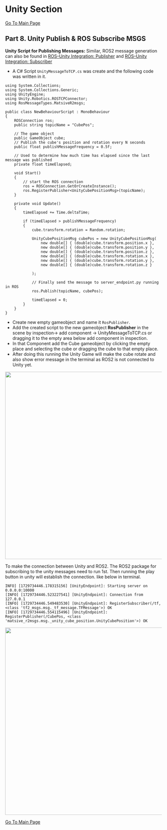 # Unity Section
[Go To Main Page
](https://github.com/matsive/Unity_Robotics_ROS2_Messaging?tab=readme-ov-file)
## Part 8. Unity Publish & ROS Subscribe MSGS

**Unity Script for Publishing Messages:** 
Similar, ROS2 message generation can also be found in [ROS–Unity Integration: Publisher](https://github.com/Unity-Technologies/Unity-Robotics-Hub/blob/main/tutorials/ros_unity_integration/publisher.md) and [ROS–Unity Integration: Subscriber](https://github.com/Unity-Technologies/Unity-Robotics-Hub/blob/main/tutorials/ros_unity_integration/subscriber.md)

 - A C# Script `UnityMessageToTCP.cs` was create and the following code was written in it.
```
using System.Collections;
using System.Collections.Generic;
using UnityEngine;
using Unity.Robotics.ROSTCPConnector;
using RosMessageTypes.MatsiveR2msgs;

public class NewBehaviourScript : MonoBehaviour
{
    ROSConnection ros;
    public string topicName = "CubePos";

    // The game object
    public GameObject cube;
    // Publish the cube's position and rotation every N seconds
    public float publishMessageFrequency = 0.5f;

    // Used to determine how much time has elapsed since the last message was published
    private float timeElapsed;

    void Start()
    {
        // start the ROS connection
        ros = ROSConnection.GetOrCreateInstance();
        ros.RegisterPublisher<UnityCubePositionMsg>(topicName);
    }

    private void Update()
    {
        timeElapsed += Time.deltaTime;

        if (timeElapsed > publishMessageFrequency)
        {
            cube.transform.rotation = Random.rotation;

            UnityCubePositionMsg cubePos = new UnityCubePositionMsg(
                new double[] { (double)cube.transform.position.x },
                new double[] { (double)cube.transform.position.y },
                new double[] { (double)cube.transform.position.z },
                new double[] { (double)cube.transform.rotation.x },
                new double[] { (double)cube.transform.rotation.y },
                new double[] { (double)cube.transform.rotation.z }

            );

            // Finally send the message to server_endpoint.py running in ROS
            ros.Publish(topicName, cubePos);

            timeElapsed = 0;
        }
    }
}
```
 - Create new empty gameobject and name it `RosPublisher`.
 - Add the created script to the new gameobject **RosPublisher** in the scene by inspection-> add component -> UnityMessageToTCP.cs or dragging it to the empty area below add component in inspection.<br />
 - In that Component add the Cube gameobject by clicking the empty place and selecting the cube or dragging the cube to that empty place.<br />
 - After doing this running the Unity Game will make the cube rotate and also show error message in the terminal as ROS2 is not connected to Unity yet.

<!-- ![image](https://github.com/user-attachments/assets/9cb4d73e-218e-4f22-8706-817278693ebe)  -->
<p float="left">
  <img src="https://github.com/user-attachments/assets/9cb4d73e-218e-4f22-8706-817278693ebe" width="600" />
</p>

To make the connection between Unity and ROS2. The ROS2 package for subscribing to the unity messages need to run 1st. Then running the play button in unity will establish the connection. like below in terminal.


`INFO] [1729734446.178315156] [UnityEndpoint]: Starting server on 0.0.0.0:10000` <br />
`[INFO] [1729734446.523227541] [UnityEndpoint]: Connection from 127.0.0.1` <br />
`[INFO] [1729734446.549483530] [UnityEndpoint]: RegisterSubscriber(/tf, <class 'tf2_msgs.msg._tf_message.TFMessage'>) OK` <br />
`[INFO] [1729734446.554115496] [UnityEndpoint]: RegisterPublisher(/CubePos, <class 'matsive_r2msgs.msg._unity_cube_position.UnityCubePosition'>) OK `<br />

<!-- ![image](https://github.com/user-attachments/assets/73507b37-4efd-4c8f-bc99-721f44133598)-->
<p float="left">
  <img src="https://github.com/user-attachments/assets/73507b37-4efd-4c8f-bc99-721f44133598" width="600" />
</p>

[Go To Main Page
](https://github.com/matsive/Unity_Robotics_ROS2_Messaging?tab=readme-ov-file)
